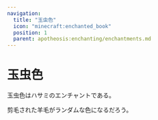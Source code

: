 ```yaml
---
navigation:
  title: "玉虫色"
  icon: "minecraft:enchanted_book"
  position: 1
  parent: apotheosis:enchanting/enchantments.md
---
```


# 玉虫色

<Color id="blue">玉虫色</Color>はハサミのエンチャントである。

剪毛された羊毛がランダムな色になるだろう。

